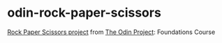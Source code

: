 # odin-rock-paper-scissors

[Rock Paper Scissors
project](https://www.theodinproject.com/lessons/foundations-rock-paper-scissors)
from [The Odin Project](https://www.theodinproject.com/): Foundations
Course

